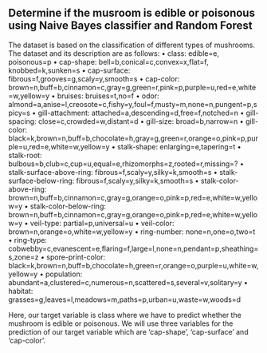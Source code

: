 ## Determine if the musroom is edible or poisonous using Naive Bayes classifier and Random Forest

The dataset is based on the classification of different types of mushrooms. The dataset and its description are as follows:
•	class: edible=e, poisonous=p
•	cap-shape: bell=b,conical=c,convex=x,flat=f, knobbed=k,sunken=s
•	cap-surface: fibrous=f,grooves=g,scaly=y,smooth=s
•	cap-color: brown=n,buff=b,cinnamon=c,gray=g,green=r,pink=p,purple=u,red=e,white=w,yellow=y
•	bruises: bruises=t,no=f
•	odor: almond=a,anise=l,creosote=c,fishy=y,foul=f,musty=m,none=n,pungent=p,spicy=s
•	gill-attachment: attached=a,descending=d,free=f,notched=n
•	gill-spacing: close=c,crowded=w,distant=d
•	gill-size: broad=b,narrow=n
•	gill-color: black=k,brown=n,buff=b,chocolate=h,gray=g,green=r,orange=o,pink=p,purple=u,red=e,white=w,yellow=y
•	stalk-shape: enlarging=e,tapering=t
•	stalk-root: bulbous=b,club=c,cup=u,equal=e,rhizomorphs=z,rooted=r,missing=?
•	stalk-surface-above-ring: fibrous=f,scaly=y,silky=k,smooth=s
•	stalk-surface-below-ring: fibrous=f,scaly=y,silky=k,smooth=s
•	stalk-color-above-ring: brown=n,buff=b,cinnamon=c,gray=g,orange=o,pink=p,red=e,white=w,yellow=y
•	stalk-color-below-ring: brown=n,buff=b,cinnamon=c,gray=g,orange=o,pink=p,red=e,white=w,yellow=y
•	veil-type: partial=p,universal=u
•	veil-color: brown=n,orange=o,white=w,yellow=y
•	ring-number: none=n,one=o,two=t
•	ring-type: cobwebby=c,evanescent=e,flaring=f,large=l,none=n,pendant=p,sheathing=s,zone=z
•	spore-print-color: black=k,brown=n,buff=b,chocolate=h,green=r,orange=o,purple=u,white=w,yellow=y
•	population: abundant=a,clustered=c,numerous=n,scattered=s,several=v,solitary=y
•	habitat: grasses=g,leaves=l,meadows=m,paths=p,urban=u,waste=w,woods=d

Here, our target variable is class where we have to predict whether the mushroom is edible or poisonous. We will use three variables for the prediction of our target variable which are ‘cap-shape’, ‘cap-surface’ and ‘cap-color’. 
